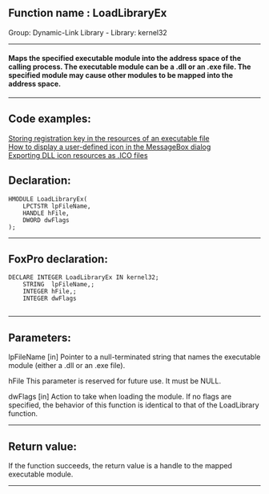
## Function name : LoadLibraryEx
Group: Dynamic-Link Library - Library: kernel32    
***  


#### Maps the specified executable module into the address space of the calling process. The executable module can be a .dll or an .exe file. The specified module may cause other modules to be mapped into the address space.

***  


## Code examples:
[Storing registration key in the resources of an executable file](../../samples/sample_401.md)  
[How to display a user-defined icon in the MessageBox dialog](../../samples/sample_500.md)  
[Exporting DLL icon resources as .ICO files](../../samples/sample_502.md)  

## Declaration:
```foxpro  
HMODULE LoadLibraryEx(
	LPCTSTR lpFileName,
	HANDLE hFile,
	DWORD dwFlags
);  
```  
***  


## FoxPro declaration:
```foxpro  
DECLARE INTEGER LoadLibraryEx IN kernel32;
	STRING  lpFileName,;
	INTEGER hFile,;
	INTEGER dwFlags
  
```  
***  


## Parameters:
lpFileName 
[in] Pointer to a null-terminated string that names the executable module (either a .dll or an .exe file). 

hFile 
This parameter is reserved for future use. It must be NULL.

dwFlags 
[in] Action to take when loading the module. If no flags are specified, the behavior of this function is identical to that of the LoadLibrary function.  
***  


## Return value:
If the function succeeds, the return value is a handle to the mapped executable module.  
***  

